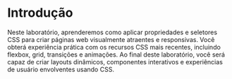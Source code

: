 # Introdução

Neste laboratório, aprenderemos como aplicar propriedades e seletores CSS para criar páginas web visualmente atraentes e responsivas. Você obterá experiência prática com os recursos CSS mais recentes, incluindo flexbox, grid, transições e animações. Ao final deste laboratório, você será capaz de criar layouts dinâmicos, componentes interativos e experiências de usuário envolventes usando CSS.
